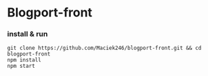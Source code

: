 # Blogport-front
### install & run
    git clone https://github.com/Maciek246/blogport-front.git && cd blogport-front
    npm install
    npm start